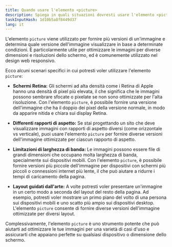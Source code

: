 ```yaml
---
title: Quando usare l'elemento <picture>
description: Spiega in quali situazioni dovresti usare l'elemento <picture>
taskInputHash: 1d10b5a8f8449d37
lang: it
---
```

L'elemento `picture` viene utilizzato per fornire più versioni di un'immagine e determina quale versione dell'immagine visualizzare in base a determinate condizioni. È particolarmente utile per ottimizzare le immagini per diverse dimensioni e risoluzioni dello schermo, ed è comunemente utilizzato nel design web responsivo. 

Ecco alcuni scenari specifici in cui potresti voler utilizzare l'elemento `picture`:

* **Schermi Retina:** Gli schermi ad alta densità come i Retina di Apple hanno una densità di pixel più elevata, il che significa che le immagini possono sembrare sfocate o pixelate se non sono ottimizzate per l'alta risoluzione. Con l'elemento `picture`, è possibile fornire una versione dell'immagine che ha il doppio dei pixel della versione normale, in modo da apparire nitida e chiara sui display Retina.

* **Differenti rapporti di aspetto:** Se stai progettando un sito che deve visualizzare immagini con rapporti di aspetto diversi (come orizzontale vs verticale), puoi usare l'elemento `picture` per fornire diverse versioni dell'immagine ottimizzate per ciascun rapporto di aspetto.

* **Limitazioni di larghezza di banda:** Le immagini possono essere file di grandi dimensioni che occupano molta larghezza di banda, specialmente sui dispositivi mobili. Con l'elemento `picture`, è possibile fornire versioni più piccole dell'immagine per dispositivi con schermi più piccoli o connessioni internet più lente, il che può aiutare a ridurre i tempi di caricamento della pagina.

* **Layout guidati dall'arte:** A volte potresti voler presentare un'immagine in un certo modo a seconda del layout del resto della pagina. Ad esempio, potresti voler mostrare un primo piano del volto di una persona sui dispositivi mobili e uno scatto più ampio sui dispositivi desktop. L'elemento `picture` consente di fornire diverse versioni dell'immagine ottimizzate per diversi layout.

Complessivamente, l'elemento `picture` è uno strumento potente che può aiutarti ad ottimizzare le tue immagini per una varietà di casi d'uso e assicurarti che appaiano perfette su qualsiasi dispositivo o dimensione dello schermo.
